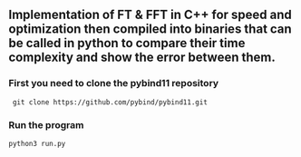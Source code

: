 ## Implementation of FT & FFT in C++ for speed and optimization then compiled into binaries that can be called in python to compare their time complexity and show the error between them.

### First you need to clone the pybind11 repository
``` git clone https://github.com/pybind/pybind11.git```

### Run the program
``` python3 run.py ```
